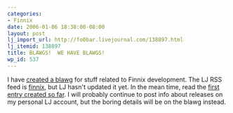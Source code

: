 ```yaml
---
categories:
- Finnix
date: 2006-01-06 18:38:00-08:00
layout: post
lj_import_url: http://fo0bar.livejournal.com/138897.html
lj_itemid: 138897
title: BLAWGS!  WE HAVE BLAWGS!
wp_id: 537
---
```

I have [created a blawg](https://www.finnix.org/blog/) for stuff related to Finnix development. The LJ RSS feed is [finnix](http://www.livejournal.com/users/finnix), but LJ hasn't updated it yet. In the mean time, read the [first entry created so far](https://www.finnix.org/blog/2006/01/06/862-coming-soon/). I will probably continue to post info about releases on my personal LJ account, but the boring details will be on the blawg instead.
